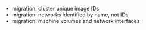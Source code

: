 * migration: cluster unique image IDs
* migration: networks identified by name, not IDs
* migration: machine volumes and network interfaces
